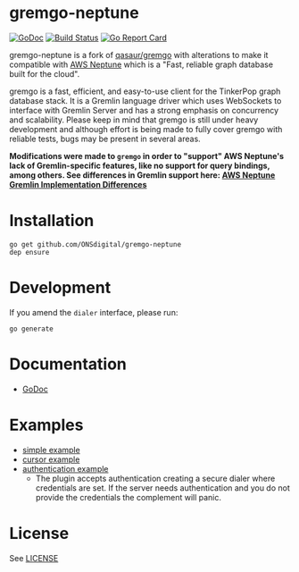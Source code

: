 # gremgo-neptune

[![GoDoc](http://img.shields.io/badge/godoc-reference-blue.svg)](http://godoc.org/github.com/ONSdigital/gremgo-neptune)
[![Build Status](https://travis-ci.org/ONSdigital/gremgo-neptune.svg?branch=master)](https://travis-ci.org/ONSdigital/gremgo-neptune)
[![Go Report Card](https://goreportcard.com/badge/github.com/ONSdigital/gremgo-neptune)](https://goreportcard.com/report/github.com/ONSdigital/gremgo-neptune)

gremgo-neptune is a fork of [qasaur/gremgo](https://github.com/qasaur/gremgo) with alterations to make it compatible with [AWS Neptune](https://aws.amazon.com/neptune/) which is a "Fast, reliable graph database built for the cloud".

gremgo is a fast, efficient, and easy-to-use client for the TinkerPop graph database stack. It is a Gremlin language driver which uses WebSockets to interface with Gremlin Server and has a strong emphasis on concurrency and scalability. Please keep in mind that gremgo is still under heavy development and although effort is being made to fully cover gremgo with reliable tests, bugs may be present in several areas.

**Modifications were made to `gremgo` in order to "support" AWS Neptune's lack of Gremlin-specific features, like no support for query bindings, among others. See differences in Gremlin support here: [AWS Neptune Gremlin Implementation Differences](https://docs.aws.amazon.com/neptune/latest/userguide/access-graph-gremlin-differences.html)**

Installation
==========
```
go get github.com/ONSdigital/gremgo-neptune
dep ensure
```

Development
====

If you amend the `dialer` interface, please run:
```
go generate
```

Documentation
==========

* [GoDoc](https://godoc.org/github.com/ONSdigital/gremgo-neptune)

Examples
==========

- [simple example](examples/simple/main.go)
- [cursor example](examples/cursor/main.go)
- [authentication example](examples/authentication/main.go)
  - The plugin accepts authentication creating a secure dialer where credentials are set.
    If the server needs authentication and you do not provide the credentials the complement will panic.

License
==========
See [LICENSE](LICENSE.md)
